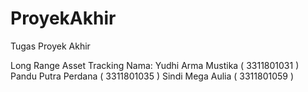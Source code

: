 # ProyekAkhir
Tugas Proyek Akhir

Long Range Asset Tracking
Nama:
Yudhi Arma Mustika ( 3311801031 )
Pandu Putra Perdana ( 3311801035 )
Sindi Mega Aulia ( 3311801059 )
